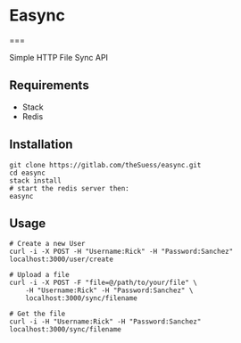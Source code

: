 # Easync
===

Simple HTTP File Sync API

## Requirements

* Stack
* Redis

## Installation

```
git clone https://gitlab.com/theSuess/easync.git
cd easync
stack install
# start the redis server then:
easync
```

## Usage

```
# Create a new User
curl -i -X POST -H "Username:Rick" -H "Password:Sanchez" localhost:3000/user/create

# Upload a file
curl -i -X POST -F "file=@/path/to/your/file" \
    -H "Username:Rick" -H "Password:Sanchez" \
    localhost:3000/sync/filename

# Get the file
curl -i -H "Username:Rick" -H "Password:Sanchez" localhost:3000/sync/filename
```
